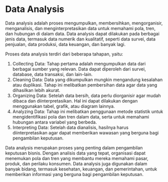 # Data Analysis
Data analysis adalah proses mengumpulkan, membersihkan, mengorganisir, menganalisis, dan menginterpretasikan data untuk memahami pola, tren, dan hubungan di dalam data. Data analysis dapat dilakukan pada berbagai jenis data, termasuk data numerik dan kualitatif, seperti data survei, data penjualan, data produksi, data keuangan, dan banyak lagi.

Proses data analysis terdiri dari beberapa tahapan, yaitu:

1. Collecting Data: Tahap pertama adalah mengumpulkan data dari berbagai sumber yang relevan. Data dapat diperoleh dari survei, database, data transaksi, dan lain-lain.
2. Cleaning Data: Data yang dikumpulkan mungkin mengandung kesalahan atau duplikasi. Tahap ini melibatkan pembersihan data agar data yang dihasilkan lebih akurat.
3. Organizing Data: Setelah data bersih, data perlu diorganisir agar mudah dibaca dan diinterpretasikan. Hal ini dapat dilakukan dengan menggunakan tabel, grafik, atau diagram lainnya.
4. Analyzing Data: Tahap ini melibatkan penggunaan metode statistik untuk mengidentifikasi pola dan tren dalam data, serta untuk memahami hubungan antara variabel yang berbeda.
5. Interpreting Data: Setelah data dianalisis, hasilnya harus diinterpretasikan agar dapat memberikan wawasan yang berguna bagi pengambilan keputusan.

Data analysis merupakan proses yang penting dalam pengambilan keputusan bisnis. Dengan analisis data yang tepat, organisasi dapat menemukan pola dan tren yang membantu mereka memahami pasar, produk, dan perilaku konsumen. Data analysis juga digunakan dalam banyak bidang, termasuk kesehatan, keuangan, dan pemerintahan, untuk memberikan informasi yang berguna bagi pengambilan keputusan.